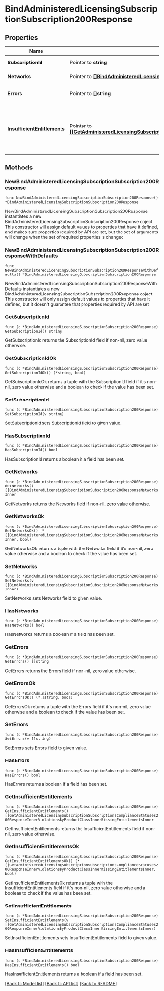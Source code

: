 # BindAdministeredLicensingSubscriptionSubscription200Response

## Properties

Name | Type | Description | Notes
------------ | ------------- | ------------- | -------------
**SubscriptionId** | Pointer to **string** | Subscription ID | [optional] 
**Networks** | Pointer to [**[]BindAdministeredLicensingSubscriptionSubscription200ResponseNetworksInner**](BindAdministeredLicensingSubscriptionSubscription200ResponseNetworksInner.md) | Unbound networks | [optional] 
**Errors** | Pointer to **[]string** | Array of errors if failed | [optional] 
**InsufficientEntitlements** | Pointer to [**[]GetAdministeredLicensingSubscriptionSubscriptionsComplianceStatuses200ResponseInnerViolationsByProductClassInnerMissingEntitlementsInner**](GetAdministeredLicensingSubscriptionSubscriptionsComplianceStatuses200ResponseInnerViolationsByProductClassInnerMissingEntitlementsInner.md) | A list of entitlements required to successfully bind the networks to the subscription | [optional] 

## Methods

### NewBindAdministeredLicensingSubscriptionSubscription200Response

`func NewBindAdministeredLicensingSubscriptionSubscription200Response() *BindAdministeredLicensingSubscriptionSubscription200Response`

NewBindAdministeredLicensingSubscriptionSubscription200Response instantiates a new BindAdministeredLicensingSubscriptionSubscription200Response object
This constructor will assign default values to properties that have it defined,
and makes sure properties required by API are set, but the set of arguments
will change when the set of required properties is changed

### NewBindAdministeredLicensingSubscriptionSubscription200ResponseWithDefaults

`func NewBindAdministeredLicensingSubscriptionSubscription200ResponseWithDefaults() *BindAdministeredLicensingSubscriptionSubscription200Response`

NewBindAdministeredLicensingSubscriptionSubscription200ResponseWithDefaults instantiates a new BindAdministeredLicensingSubscriptionSubscription200Response object
This constructor will only assign default values to properties that have it defined,
but it doesn't guarantee that properties required by API are set

### GetSubscriptionId

`func (o *BindAdministeredLicensingSubscriptionSubscription200Response) GetSubscriptionId() string`

GetSubscriptionId returns the SubscriptionId field if non-nil, zero value otherwise.

### GetSubscriptionIdOk

`func (o *BindAdministeredLicensingSubscriptionSubscription200Response) GetSubscriptionIdOk() (*string, bool)`

GetSubscriptionIdOk returns a tuple with the SubscriptionId field if it's non-nil, zero value otherwise
and a boolean to check if the value has been set.

### SetSubscriptionId

`func (o *BindAdministeredLicensingSubscriptionSubscription200Response) SetSubscriptionId(v string)`

SetSubscriptionId sets SubscriptionId field to given value.

### HasSubscriptionId

`func (o *BindAdministeredLicensingSubscriptionSubscription200Response) HasSubscriptionId() bool`

HasSubscriptionId returns a boolean if a field has been set.

### GetNetworks

`func (o *BindAdministeredLicensingSubscriptionSubscription200Response) GetNetworks() []BindAdministeredLicensingSubscriptionSubscription200ResponseNetworksInner`

GetNetworks returns the Networks field if non-nil, zero value otherwise.

### GetNetworksOk

`func (o *BindAdministeredLicensingSubscriptionSubscription200Response) GetNetworksOk() (*[]BindAdministeredLicensingSubscriptionSubscription200ResponseNetworksInner, bool)`

GetNetworksOk returns a tuple with the Networks field if it's non-nil, zero value otherwise
and a boolean to check if the value has been set.

### SetNetworks

`func (o *BindAdministeredLicensingSubscriptionSubscription200Response) SetNetworks(v []BindAdministeredLicensingSubscriptionSubscription200ResponseNetworksInner)`

SetNetworks sets Networks field to given value.

### HasNetworks

`func (o *BindAdministeredLicensingSubscriptionSubscription200Response) HasNetworks() bool`

HasNetworks returns a boolean if a field has been set.

### GetErrors

`func (o *BindAdministeredLicensingSubscriptionSubscription200Response) GetErrors() []string`

GetErrors returns the Errors field if non-nil, zero value otherwise.

### GetErrorsOk

`func (o *BindAdministeredLicensingSubscriptionSubscription200Response) GetErrorsOk() (*[]string, bool)`

GetErrorsOk returns a tuple with the Errors field if it's non-nil, zero value otherwise
and a boolean to check if the value has been set.

### SetErrors

`func (o *BindAdministeredLicensingSubscriptionSubscription200Response) SetErrors(v []string)`

SetErrors sets Errors field to given value.

### HasErrors

`func (o *BindAdministeredLicensingSubscriptionSubscription200Response) HasErrors() bool`

HasErrors returns a boolean if a field has been set.

### GetInsufficientEntitlements

`func (o *BindAdministeredLicensingSubscriptionSubscription200Response) GetInsufficientEntitlements() []GetAdministeredLicensingSubscriptionSubscriptionsComplianceStatuses200ResponseInnerViolationsByProductClassInnerMissingEntitlementsInner`

GetInsufficientEntitlements returns the InsufficientEntitlements field if non-nil, zero value otherwise.

### GetInsufficientEntitlementsOk

`func (o *BindAdministeredLicensingSubscriptionSubscription200Response) GetInsufficientEntitlementsOk() (*[]GetAdministeredLicensingSubscriptionSubscriptionsComplianceStatuses200ResponseInnerViolationsByProductClassInnerMissingEntitlementsInner, bool)`

GetInsufficientEntitlementsOk returns a tuple with the InsufficientEntitlements field if it's non-nil, zero value otherwise
and a boolean to check if the value has been set.

### SetInsufficientEntitlements

`func (o *BindAdministeredLicensingSubscriptionSubscription200Response) SetInsufficientEntitlements(v []GetAdministeredLicensingSubscriptionSubscriptionsComplianceStatuses200ResponseInnerViolationsByProductClassInnerMissingEntitlementsInner)`

SetInsufficientEntitlements sets InsufficientEntitlements field to given value.

### HasInsufficientEntitlements

`func (o *BindAdministeredLicensingSubscriptionSubscription200Response) HasInsufficientEntitlements() bool`

HasInsufficientEntitlements returns a boolean if a field has been set.


[[Back to Model list]](../README.md#documentation-for-models) [[Back to API list]](../README.md#documentation-for-api-endpoints) [[Back to README]](../README.md)



